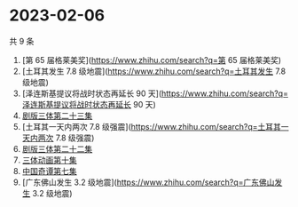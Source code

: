 # 2023-02-06

共 9 条

<!-- BEGIN ZHIHUSEARCH -->
<!-- 最后更新时间 Mon Feb 06 2023 21:22:02 GMT+0800 (China Standard Time) -->
1. [第 65 届格莱美奖](https://www.zhihu.com/search?q=第 65 届格莱美奖)
1. [土耳其发生 7.8 级地震](https://www.zhihu.com/search?q=土耳其发生 7.8 级地震)
1. [泽连斯基提议将战时状态再延长 90 天](https://www.zhihu.com/search?q=泽连斯基提议将战时状态再延长 90 天)
1. [剧版三体第二十三集](https://www.zhihu.com/search?q=剧版三体第二十三集)
1. [土耳其一天内两次 7.8 级强震](https://www.zhihu.com/search?q=土耳其一天内两次 7.8 级强震)
1. [剧版三体第二十二集](https://www.zhihu.com/search?q=剧版三体第二十二集)
1. [三体动画第十集](https://www.zhihu.com/search?q=三体动画第十集)
1. [中国奇谭第七集](https://www.zhihu.com/search?q=中国奇谭第七集)
1. [广东佛山发生 3.2 级地震](https://www.zhihu.com/search?q=广东佛山发生 3.2 级地震)
<!-- END ZHIHUSEARCH -->
